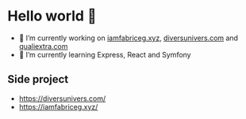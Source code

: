 # Hello world 👋

- 🔭 I’m currently working on [iamfabriceg.xyz](https://iamfabriceg.xyz), [diversunivers.com](https://diversunivers.com) and [qualiextra.com](https://qualiextra.com)
- 🌱 I’m currently learning Express, React and Symfony

<!-- - Solidity, WSL -->

## Side project

- https://diversunivers.com/
- https://iamfabriceg.xyz/

<!-- <p><img align="left" src="https://github-readme-stats.vercel.app/api/top-langs?username=fabricegeib&show_icons=true&locale=en&layout=compact&theme=apprentice " alt="fabricegeib" /></p> -->

<!-- # Hi there 👋 -->

<!--
**fabricegeib/fabricegeib** is a ✨ _special_ ✨ repository because its `README.md` (this file) appears on your GitHub profile.

Here are some ideas to get you started:

- 🔭 I’m currently working on ...
- 🌱 I’m currently learning ...
- 👯 I’m looking to collaborate on ...
- 🤔 I’m looking for help with ...
- 💬 Ask me about ...
- 📫 How to reach me: ...
- 😄 Pronouns: ...
- ⚡ Fun fact: ...
-->
